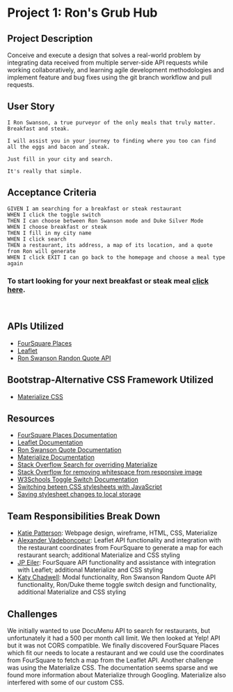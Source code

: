 # Project 1: Ron's Grub Hub

## Project Description

Conceive and execute a design that solves a real-world problem by integrating data received from multiple server-side API requests while working collaboratively, and learning agile development methodologies and implement feature and bug fixes using the git branch workflow and pull requests.

## User Story

```
I Ron Swanson, a true purveyor of the only meals that truly matter. Breakfast and steak.

I will assist you in your journey to finding where you too can find all the eggs and bacon and steak.

Just fill in your city and search.

It's really that simple.
```

## Acceptance Criteria

```
GIVEN I am searching for a breakfast or steak restaurant
WHEN I click the toggle switch
THEN I can choose between Ron Swanson mode and Duke Silver Mode
WHEN I choose breakfast or steak
THEN I fill in my city name
WHEN I click search
THEN a restaurant, its address, a map of its location, and a quote from Ron will generate
WHEN I click EXIT I can go back to the homepage and choose a meal type again
```

### To start looking for your next breakfast or steak meal [click here](https://klay824.github.io/project-1/).
<br />

## APIs Utilized

* [FourSquare Places](https://developer.foursquare.com/docs/places-api/)
* [Leaflet](https://leafletjs.com/)
* [Ron Swanson Randon Quote API](https://github.com/jamesseanwright/ron-swanson-quotes)

## Bootstrap-Alternative CSS Framework Utilized

* [Materialize CSS](https://materializecss.com/)

## Resources

* [FourSquare Places Documentation](https://developer.foursquare.com/docs/places-api/endpoints/)
* [Leaflet Documentation](https://leafletjs.com/reference-1.7.1.html)
* [Ron Swanson Quote Documentation](https://github.com/jamesseanwright/ron-swanson-quotes)
* [Materialize Documentation](https://materializecss.com/)
* [Stack Overflow Search for overriding Materialize](https://stackoverflow.com/questions/36792910/override-materialize-css-properties)
* [Stack Overflow for removing whitespace from responsive image](https://stackoverflow.com/questions/44011931/why-is-my-responsive-background-image-leaving-white-space-at-the-bottom-of-the-i)
* [W3Schools Toggle Switch Documentation](https://www.w3schools.com/howto/howto_css_switch.asp)
* [Switching beteen CSS stylesheets with JavaScript](https://stackoverflow.com/questions/7846980/how-do-i-switch-my-css-stylesheet-using-jquery)
* [Saving stylesheet changes to local storage](https://www.youtube.com/watch?v=wodWDIdV9BY)

## Team Responsibilities Break Down

* [Katie Patterson](https://github.com/ktp1451): Webpage design, wireframe, HTML, CSS, Materialize
* [Alexander Vadeboncoeur](https://github.com/Alexva397): Leaflet API functionality and integration with the restaurant coordinates from FourSquare to generate a map for each restaurant search; additional Materialize and CSS styling
* [JP Eiler](https://github.com/jpeiler97): FourSquare API functionality and assistance with integration with Leaflet; additional Materialize and CSS styling
* [Katy Chadwell](https://github.com/klay824): Modal functionality, Ron Swanson Random Quote API functionality, Ron/Duke theme toggle switch design and functionality, additional Materialize and CSS styling

## Challenges

We initially wanted to use DocuMenu API to search for restaurants, but unfortunately it had a 500 per month call limit. We then looked at Yelp! API but it was not CORS compatible. We finally discovered FourSquare Places which fit our needs to locate a restaurant and we could use the coordinates from FourSquare to fetch a map from the Leaflet API. Another challenge was using the Materialize CSS. The documentation seems sparse and we found more information about Materialize through Googling. Materialize also interfered with some of our custom CSS.
